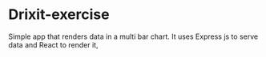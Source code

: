 # Drixit-exercise
 Simple app that renders data in a multi bar chart. It uses Express js to serve data and React to render it,
